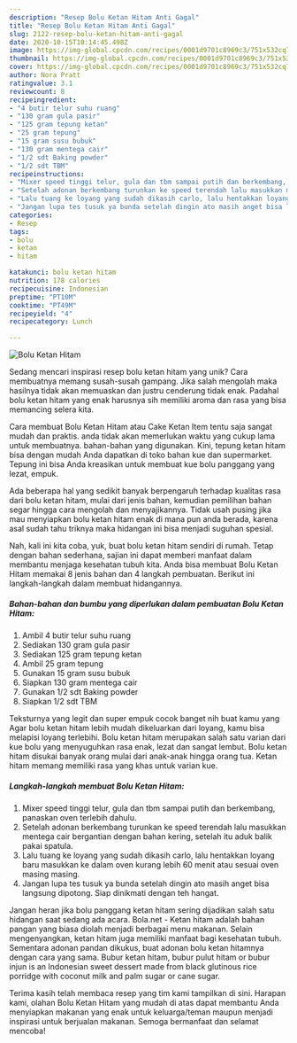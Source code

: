 ```yaml
---
description: "Resep Bolu Ketan Hitam Anti Gagal"
title: "Resep Bolu Ketan Hitam Anti Gagal"
slug: 2122-resep-bolu-ketan-hitam-anti-gagal
date: 2020-10-15T10:14:45.498Z
image: https://img-global.cpcdn.com/recipes/0001d9701c8969c3/751x532cq70/bolu-ketan-hitam-foto-resep-utama.jpg
thumbnail: https://img-global.cpcdn.com/recipes/0001d9701c8969c3/751x532cq70/bolu-ketan-hitam-foto-resep-utama.jpg
cover: https://img-global.cpcdn.com/recipes/0001d9701c8969c3/751x532cq70/bolu-ketan-hitam-foto-resep-utama.jpg
author: Nora Pratt
ratingvalue: 3.1
reviewcount: 8
recipeingredient:
- "4 butir telur suhu ruang"
- "130 gram gula pasir"
- "125 gram tepung ketan"
- "25 gram tepung"
- "15 gram susu bubuk"
- "130 gram mentega cair"
- "1/2 sdt Baking powder"
- "1/2 sdt TBM"
recipeinstructions:
- "Mixer speed tinggi telur, gula dan tbm sampai putih dan berkembang, panaskan oven terlebih dahulu."
- "Setelah adonan berkembang turunkan ke speed terendah lalu masukkan mentega cair bergantian dengan bahan kering, setelah itu aduk balik pakai spatula."
- "Lalu tuang ke loyang yang sudah dikasih carlo, lalu hentakkan loyang baru masukkan ke dalam oven kurang lebih 60 menit atau sesuai oven masing masing."
- "Jangan lupa tes tusuk ya bunda setelah dingin ato masih anget bisa langsung dipotong. Siap dinikmati dengan teh hangat."
categories:
- Resep
tags:
- bolu
- ketan
- hitam

katakunci: bolu ketan hitam 
nutrition: 178 calories
recipecuisine: Indonesian
preptime: "PT10M"
cooktime: "PT49M"
recipeyield: "4"
recipecategory: Lunch

---
```



![Bolu Ketan Hitam](https://img-global.cpcdn.com/recipes/0001d9701c8969c3/751x532cq70/bolu-ketan-hitam-foto-resep-utama.jpg)

Sedang mencari inspirasi resep bolu ketan hitam yang unik? Cara membuatnya memang susah-susah gampang. Jika salah mengolah maka hasilnya tidak akan memuaskan dan justru cenderung tidak enak. Padahal bolu ketan hitam yang enak harusnya sih memiliki aroma dan rasa yang bisa memancing selera kita.

Cara membuat Bolu Ketan Hitam atau Cake Ketan Item tentu saja sangat mudah dan praktis. anda tidak akan memerlukan waktu yang cukup lama untuk membuatnya. bahan-bahan yang digunakan. Kini, tepung ketan hitam bisa dengan mudah Anda dapatkan di toko bahan kue dan supermarket. Tepung ini bisa Anda kreasikan untuk membuat kue bolu panggang yang lezat, empuk.

Ada beberapa hal yang sedikit banyak berpengaruh terhadap kualitas rasa dari bolu ketan hitam, mulai dari jenis bahan, kemudian pemilihan bahan segar hingga cara mengolah dan menyajikannya. Tidak usah pusing jika mau menyiapkan bolu ketan hitam enak di mana pun anda berada, karena asal sudah tahu triknya maka hidangan ini bisa menjadi suguhan spesial.


Nah, kali ini kita coba, yuk, buat bolu ketan hitam sendiri di rumah. Tetap dengan bahan sederhana, sajian ini dapat memberi manfaat dalam membantu menjaga kesehatan tubuh kita. Anda bisa membuat Bolu Ketan Hitam memakai 8 jenis bahan dan 4 langkah pembuatan. Berikut ini langkah-langkah dalam membuat hidangannya.

<!--inarticleads1-->

##### Bahan-bahan dan bumbu yang diperlukan dalam pembuatan Bolu Ketan Hitam:

1. Ambil 4 butir telur suhu ruang
1. Sediakan 130 gram gula pasir
1. Sediakan 125 gram tepung ketan
1. Ambil 25 gram tepung
1. Gunakan 15 gram susu bubuk
1. Siapkan 130 gram mentega cair
1. Gunakan 1/2 sdt Baking powder
1. Siapkan 1/2 sdt TBM


Teksturnya yang legit dan super empuk cocok banget nih buat kamu yang Agar bolu ketan hitam lebih mudah dikeluarkan dari loyang, kamu bisa melapisi loyang terlebihi. Bolu ketan hitam merupakan salah satu varian dari kue bolu yang menyuguhkan rasa enak, lezat dan sangat lembut. Bolu ketan hitam disukai banyak orang mulai dari anak-anak hingga orang tua. Ketan hitam memang memiliki rasa yang khas untuk varian kue. 

<!--inarticleads2-->

##### Langkah-langkah membuat Bolu Ketan Hitam:

1. Mixer speed tinggi telur, gula dan tbm sampai putih dan berkembang, panaskan oven terlebih dahulu.
1. Setelah adonan berkembang turunkan ke speed terendah lalu masukkan mentega cair bergantian dengan bahan kering, setelah itu aduk balik pakai spatula.
1. Lalu tuang ke loyang yang sudah dikasih carlo, lalu hentakkan loyang baru masukkan ke dalam oven kurang lebih 60 menit atau sesuai oven masing masing.
1. Jangan lupa tes tusuk ya bunda setelah dingin ato masih anget bisa langsung dipotong. Siap dinikmati dengan teh hangat.


Jangan heran jika bolu panggang ketan hitam sering dijadikan salah satu hidangan saat sedang ada acara. Bola.net - Ketan hitam adalah bahan pangan yang biasa diolah menjadi berbagai menu makanan. Selain mengenyangkan, ketan hitam juga memiliki manfaat bagi kesehatan tubuh. Sementara adonan pandan dikukus, buat adonan bolu ketan hitamnya dengan cara yang sama. Bubur ketan hitam, bubur pulut hitam or bubur injun is an Indonesian sweet dessert made from black glutinous rice porridge with coconut milk and palm sugar or cane sugar. 

Terima kasih telah membaca resep yang tim kami tampilkan di sini. Harapan kami, olahan Bolu Ketan Hitam yang mudah di atas dapat membantu Anda menyiapkan makanan yang enak untuk keluarga/teman maupun menjadi inspirasi untuk berjualan makanan. Semoga bermanfaat dan selamat mencoba!
